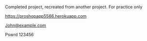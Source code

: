 Completed project, recreated from another project.
For practice only 

https://proshopapp5566.herokuapp.com

John@example.com

Pswrd 123456
